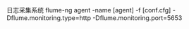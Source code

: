 <!--
 * @Author: wjn
 * @Date: 2020-09-16 15:07:38
 * @LastEditors: wjn
 * @LastEditTime: 2020-09-16 16:36:48
-->
日志采集系统
flume-ng agent -name [agent] -f [conf.cfg] -Dflume.monitoring.type=http -Dflume.monitoring.port=5653




